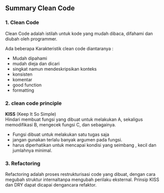 ## Summary Clean Code
### 1. Clean Code
Clean Code adalah istilah untuk kode yang mudah dibaca, difahami dan diubah oleh programmer.  

Ada beberapa Karakteristik clean code diantaranya :  
- Mudah dipahami
- mudah dieja dan dicari
- singkat namun mendeskripsikan konteks
- konsisten
- komentar
- good function
- formatting

### 2. clean code principle
**KISS** (Keep It So Simple)  
Hindari membuat fungsi yang dibuat untuk melakukan A, sekaligus memodifikasi B, mengecek fungsi C, dan sebagainya.
- Fungsi dibuat untuk melakukan satu tugas saja
- jangan gunakan terlalu banyak argumen pada fungsi.
- harus diperhatikan untuk mencapai kondisi yang seimbang , kecil dan jumlahnya minimal.

### 3. Refactoring
Refactoring adalah proses restrukturisasi code yang dibuat, dengan cara megubah struktur internaltanpa mengubah perilaku eksternal. Prinsip KISS dan DRY dapat dicapai dengancara refaktor.